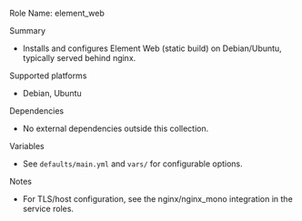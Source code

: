 Role Name: element_web

Summary
- Installs and configures Element Web (static build) on Debian/Ubuntu, typically served behind nginx.

Supported platforms
- Debian, Ubuntu

Dependencies
- No external dependencies outside this collection.

Variables
- See `defaults/main.yml` and `vars/` for configurable options.

Notes
- For TLS/host configuration, see the nginx/nginx_mono integration in the service roles.
